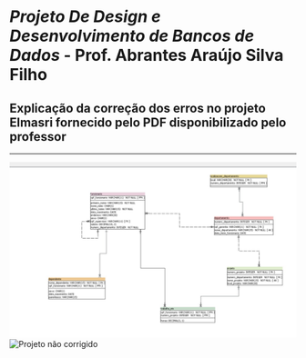 # ***Projeto De Design e Desenvolvimento de Bancos de Dados*** - Prof. Abrantes Araújo Silva Filho 
## Explicação da correção dos erros no projeto Elmasri fornecido pelo PDF disponibilizado pelo professor
---
![Projeto corrigido](Projetocorrigido.jpg)
![Projeto não corrigido](Projetonãocorrigido.jpg)